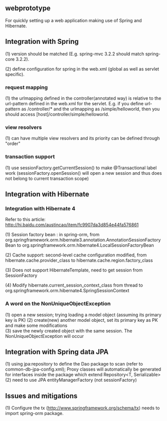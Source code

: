 ## webprototype

For quickly setting up a web application making use of Spring and Hibernate.

## Integration with Spring

(1) version should be matched (E.g. spring-mvc 3.2.2 should match spring-core 3.2.2).

(2) define configuration for spring in the web.xml (global as well as servlet specific).

### request mapping

(1) the urlmapping defined in the controller(annotated way) is relative to the url-pattern defined in the web.xml 
for the servlet. E.g. if you define url-pattern as /controller/* and the urlmapping as /simple/helloworld, 
then you should access [host]/controller/simple/helloworld.

### view resolvers

(1) can have multiple view resolvers and its priority can be defined through "order"

### transaction support

(1) use sessionFactory.getCurrentSession() to make @Transactional label work (sessionFactory.openSession() will open a new 
session and thus does not belong to current transaction scope)

## Integration with Hibernate

### Integration with Hibernate 4

Refer to this article: http://hi.baidu.com/austincao/item/fc9907da3d854e44fa576861

(1) Session factory bean : in spring-orm, from org.springframework.orm.hibernate3.annotation.AnnotationSessionFactoryBean to 
org.springframework.orm.hibernate4.LocalSessionFactoryBean

(2) Cache support: second-level cache configuration modified, from hibernate.cache.provider_class to hibernate.cache.region.factory_class

(3) Does not support HibernateTemplate, need to get session from SessionFactory

(4) Modify hibernate.current_session_context_class from thread to org.springframework.orm.hibernate4.SpringSessionContext

### A word on the NonUniqueObjectException

(1) open a new session; trying loading a model object (assuming its primary key is PK)
(2) create(new) another model object, set its primary key as PK and make some modifications  
(3) save the newly created object with the same session. The NonUniqueObjectException will occur

## Integration with Spring data JPA

(1) using jpa:repository to define the Dao package to scan (refer to common-db-jpa-config.xml); Proxy classes will automatically be generated for 
interfaces inside the package which extend Repository<T, Serializable> 
(2) need to use JPA entityManagerFactory (not sessionFactory)

## Issues and mitigations

(1) Configure the tx (http://www.springframework.org/schema/tx) needs to import spring-orm package.
